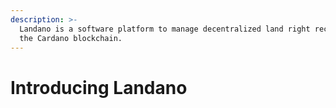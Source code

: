 ```yaml
---
description: >-
  Landano is a software platform to manage decentralized land right records on
  the Cardano blockchain.
---
```


# Introducing Landano

